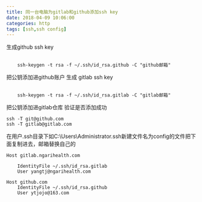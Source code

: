 ```yaml
---
title: 同一台电脑为gitlab和github添加ssh key
date: 2018-04-09 10:06:00
categories: http
tags: [ssh,ssh config]
---  
```


生成github ssh key
```

	ssh-keygen -t rsa -f ~/.ssh/id_rsa.github -C "github邮箱"  
```
把公钥添加进github账户
生成 gitlab ssh key

```

	ssh-keygen -t rsa -f ~/.ssh/id_rsa.gitlab -C "gitlab邮箱"  
```
把公钥添加进gitlab仓库
验证是否添加成功

	ssh -T git@github.com  
	ssh -T gitlab@gitlab.com

在用户.ssh目录下如C:\Users\Administrator\.ssh新建文件名为config的文件把下面复制进去，邮箱替换自己的

```
Host gitlab.ngarihealth.com 
  
    IdentityFile ~/.ssh/id_rsa.gitlab  
    User yangtj@ngarihealth.com  
   
Host github.com  
    IdentityFile ~/.ssh/id_rsa.github  
    User ytjojo@163.com  
```